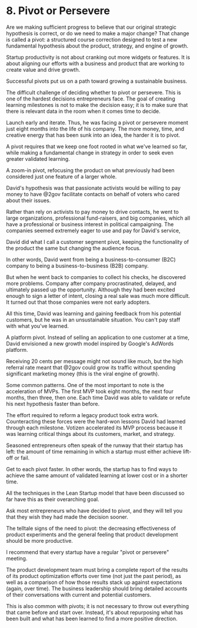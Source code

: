 # 8. Pivot or Persevere
Are we making sufficient progress to believe that our original strategic hypothesis is correct, or do we need to make a major change? That change is called a pivot: a structured course correction designed to test a new fundamental hypothesis about the product, strategy, and engine of growth.

Startup productivity is not about cranking out more widgets or features. It is about aligning our efforts with a business and product that are working to create value and drive growth.

Successful pivots put us on a path toward growing a sustainable business.

The difficult challenge of deciding whether to pivot or persevere. This is one of the hardest decisions entrepreneurs face. The goal of creating learning milestones is not to make the decision easy; it is to make sure that there is relevant data in the room when it comes time to decide.

Launch early and iterate. Thus, he was facing a pivot or persevere moment just eight months into the life of his company. The more money, time, and creative energy that has been sunk into an idea, the harder it is to pivot.

A pivot requires that we keep one foot rooted in what we've learned so far, while making a fundamental change in strategy in order to seek even greater validated learning.

A zoom-in pivot, refocusing the product on what previously had been considered just one feature of a larger whole.

David's hypothesis was that passionate activists would be willing to pay money to have @2gov facilitate contacts on behalf of voters who cared about their issues.

Rather than rely on activists to pay money to drive contacts, he went to large organizations, professional fund-raisers, and big companies, which all have a professional or business interest in political campaigning. The companies seemed extremely eager to use and pay for David's service,

David did what I call a customer segment pivot, keeping the functionality of the product the same but changing the audience focus.

In other words, David went from being a business-to-consumer (B2C) company to being a business-to-business (B2B) company.

But when he went back to companies to collect his checks, he discovered more problems. Company after company procrastinated, delayed, and ultimately passed up the opportunity. Although they had been excited enough to sign a letter of intent, closing a real sale was much more difficult. It turned out that those companies were not early adopters.

All this time, David was learning and gaining feedback from his potential customers, but he was in an unsustainable situation. You can't pay staff with what you've learned. 

A platform pivot. Instead of selling an application to one customer at a time, David envisioned a new growth model inspired by Google's AdWords platform.

Receiving 20 cents per message might not sound like much, but the high referral rate meant that @2gov could grow its traffic without spending significant marketing money (this is the viral engine of growth).

Some common patterns. One of the most important to note is the acceleration of MVPs. The first MVP took eight months, the next four months, then three, then one. Each time David was able to validate or refute his next hypothesis faster than before.

The effort required to reform a legacy product took extra work. Counteracting these forces were the hard-won lessons David had learned through each milestone. Votizen accelerated its MVP process because it was learning critical things about its customers, market, and strategy.

Seasoned entrepreneurs often speak of the runway that their startup has left: the amount of time remaining in which a startup must either achieve lift-off or fail.

Get to each pivot faster. In other words, the startup has to find ways to achieve the same amount of validated learning at lower cost or in a shorter time.

All the techniques in the Lean Startup model that have been discussed so far have this as their overarching goal.

Ask most entrepreneurs who have decided to pivot, and they will tell you that they wish they had made the decision sooner.

The telltale signs of the need to pivot: the decreasing effectiveness of product experiments and the general feeling that product development should be more productive.

I recommend that every startup have a regular "pivot or persevere" meeting.

The product development team must bring a complete report of the results of its product optimization efforts over time (not just the past period), as well as a comparison of how those results stack up against expectations (again, over time). The business leadership should bring detailed accounts of their conversations with current and potential customers.

This is also common with pivots; it is not necessary to throw out everything that came before and start over. Instead, it's about repurposing what has been built and what has been learned to find a more positive direction.


















